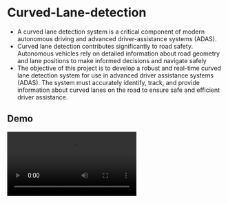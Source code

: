 # Curved-Lane-detection
*  A curved lane detection system is a critical component of modern autonomous driving and advanced driver-assistance systems (ADAS).
*  Curved lane detection contributes significantly to road safety. Autonomous vehicles rely on detailed information about road geometry and lane positions to make informed decisions and navigate safely
*  The objective of this project is to develop a robust and real-time curved lane detection system for use in advanced driver assistance systems (ADAS). The system must accurately identify, track, and provide information about curved lanes on the road to ensure safe and efficient driver assistance.


## Demo

<video src="file:///C:/Users/shipra%20singh/Documents/Curved%20lane%20Detection/output_video.mp4"></video>

